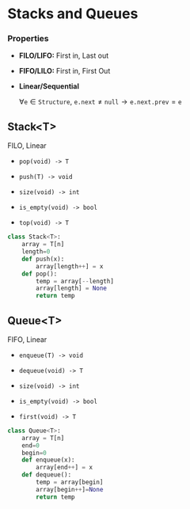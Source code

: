 # Stacks and Queues

### Properties

- **FILO/LIFO:** First in, Last out

- **FIFO/LILO:** First in, First Out

- **Linear/Sequential** 
  
  $\forall \texttt{e}\in \texttt{Structure},\ \texttt{e.next} \neq \texttt{null} \to \texttt{e.next.prev} = \texttt{e}$

## Stack\<T>

FILO, Linear

- `pop(void) -> T`

- `push(T) -> void`

- `size(void) -> int`

- `is_empty(void) -> bool`

- `top(void) -> T`

```python
class Stack<T>:
    array = T[n]
    length=0
    def push(x):
        array[length++] = x
    def pop():
        temp = array[--length]
        array[length] = None
        return temp
```

## Queue\<T>

FIFO, Linear

- `enqueue(T) -> void`

- `dequeue(void) -> T`

- `size(void) -> int`

- `is_empty(void) -> bool`

- `first(void) -> T`

```python
class Queue<T>:
    array = T[n]
    end=0
    begin=0
    def enqueue(x):
        array[end++] = x
    def dequeue():
        temp = array[begin]
        array[begin++]=None
        return temp
```
